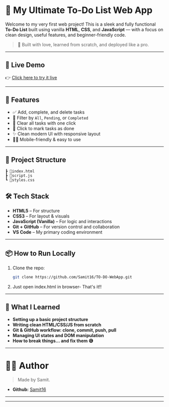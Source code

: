 # 📝 My Ultimate To-Do List Web App

Welcome to my very first web project! This is a sleek and fully functional **To-Do List** built using vanilla **HTML**, **CSS**, and **JavaScript** — with a focus on clean design, useful features, and beginner-friendly code.

> 🚀 Built with love, learned from scratch, and deployed like a pro.

---

## 🔗 Live Demo

👉 [Click here to try it live](http://127.0.0.1:5500/TO-DO-WebApp/index.html)

---

## 🎯 Features

- ✅ Add, complete, and delete tasks
- 📌 Filter by `All`, `Pending`, or `Completed`
- 🧹 Clear all tasks with one click
- 🧠 Click to mark tasks as done
- ✨ Clean modern UI with responsive layout
- 🧑‍💻 Mobile-friendly & easy to use

---

## 📂 Project Structure
```
┣ 📜index.html
┣ 📜script.js 
┗ 📜styles.css
```
## 🛠️ Tech Stack

- **HTML5** – For structure
- **CSS3** – For layout & visuals
- **JavaScript (Vanilla)** – For logic and interactions
- **Git + GitHub** – For version control and collaboration
- **VS Code** – My primary coding environment

---

## 📦 How to Run Locally

1. Clone the repo:
   ```bash
   git clone https://github.com/Samit16/TO-DO-WebApp.git
   ```
2. Just open index.html in browser- That's it!!


--- 
## 🧠 What I Learned

- **Setting up a basic project structure**
- **Writing clean HTML/CSS/JS from scratch**
- **Git & GitHub workflow: clone, commit, push, pull**
- **Managing UI states and DOM manipulation**
- **How to break things... and fix them 😅**
---
# 👨‍💻 Author
> Made by Samit.
- **Github:** [Samit16](https://github.com/Samit16)
---
--- 
